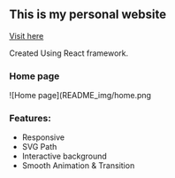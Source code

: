 ## This is my personal website
[Visit here](https://jiajinzheng.com/)

Created Using React framework.


### Home page

![Home page](README_img/home.png

### Features:
- Responsive
- SVG Path
- Interactive background
- Smooth Animation & Transition
